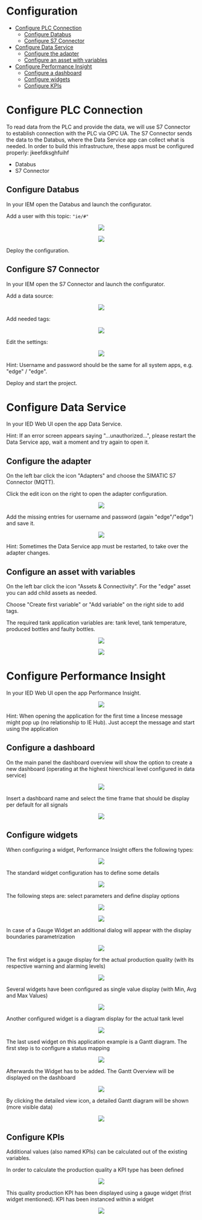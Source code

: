 # Configuration

- [Configure PLC Connection](#configure-plc-connection)
  - [Configure Databus](#configure-databus)
  - [Configure S7 Connector](#configure-s7-connector)
- [Configure Data Service](#configure-data-service)
  - [Configure the adapter](#configure-the-adapter)
  - [Configure an asset with variables](#configure-an-asset-with-variables)
- [Configure Performance Insight](#configure-performance-insight)
    - [Configure a dashboard](#configure-a-dashboard)
    - [Configure widgets](#configure-widgets)
    - [Configure KPIs](#configure-KPIs)
		
# Configure PLC Connection

To read data from the PLC and provide the data, we will use S7 Connector to establish connection with the PLC via OPC UA.
The S7 Connector sends the data to the Databus, where the Data Service app can collect what is needed.
In order to build this infrastructure, these apps must be configured properly: jkeefdksghfuihf

- Databus
- S7 Connector

## Configure Databus

In your IEM open the Databus and launch the configurator.

Add a user with this topic:
`"ie/#"`

<p align="center"><kbd><img src="graphics/IE_Databus_User.PNG" /></kbd></p>

<p align="center"><kbd><img src="graphics/IE_Databus.PNG" /></kbd></p>

Deploy the configuration.

## Configure S7 Connector

In your IEM open the S7 Connector and launch the configurator.

Add a data source:

<p align="center"><kbd><img src="graphics/S7_Connector_Data_Source.PNG" /></kbd></p>

Add needed tags:

<p align="center"><kbd><img src="graphics/S7_Connector_Configuration.PNG" /></kbd></p>

Edit the settings:

<p align="center"><kbd><img src="graphics/S7_Connector_Settings.PNG" /></kbd></p>

Hint: Username and password should be the same for all system apps, e.g. "edge" / "edge".

Deploy and start the project.

# Configure Data Service

In your IED Web UI open the app Data Service.

Hint: If an error screen appears saying "...unauthorized...", please restart the Data Service app, wait a moment and try again to open it.

## Configure the adapter

On the left bar click the icon "Adapters" and choose the SIMATIC S7 Connector (MQTT).

Click the edit icon on the right to open the adapter configuration.

<p align="center"><kbd><img src="graphics/Data_Service_Adapter.PNG" /></kbd></p>

Add the missing entries for username and password (again "edge"/"edge") and save it.

<p align="center"><kbd><img src="graphics/Data_Service_Adapter_Config.PNG" /></kbd></p>

Hint: Sometimes the Data Service app must be restarted, to take over the adapter changes.

## Configure an asset with variables

On the left bar click the icon "Assets & Connectivity". For the "edge" asset you can add child assets as needed.

Choose "Create first variable" or "Add variable" on the right side to add tags.

The required tank application variables are: tank level, tank temperature, produced bottles and faulty bottles.

<p align="center"><kbd><img src="graphics/Data_Service_Assets.PNG" /></kbd></p>

<p align="center"><kbd><img src="graphics/Data_Service_Variable.PNG" /></kbd></p>

# Configure Performance Insight

In your IED Web UI open the app Performance Insight.

<p align="center"><kbd><img src="graphics/Performance_Insight_Icon.png" /></kbd></p>

Hint: When opening the application for the first time a lincese message might pop up (no relationship to IE Hub). Just accept the message and start using the application

## Configure a dashboard

On the main panel the dashboard overview will show the option to create a new dashboard (operating at the highest hirerchical level configured in data service)

<p align="center"><kbd><img src="graphics/Performance_Insight_Create_Dashboard.png" /></kbd></p>

Insert a dashboard name and select the time frame that should be display per default for all signals

<p align="center"><kbd><img src="graphics/Performance_Insight_Config_Dashboard.png" /></kbd></p>

## Configure widgets

When configuring a widget, Performance Insight offers the following types:

<p align="center"><kbd><img src="graphics/Performance_Insight_Widgets.png" /></kbd></p>

The standard widget configuration has to define some details

<p align="center"><kbd><img src="graphics/Performance_Insight_Define_Details.png" /></kbd></p>

The following steps are: select parameters and define display options 

<p align="center"><kbd><img src="graphics/Performance_Insight_Select_Parameter.png" /></kbd></p>

<p align="center"><kbd><img src="graphics/Performance_Insight_General_Display.png" /></kbd></p>

In case of a Gauge Widget an additional dialog will appear with the display boundaries parametrization

<p align="center"><kbd><img src="graphics/Performance_Insight_Gauge_Display.png" /></kbd></p>

The first widget is a gauge display for the actual production quality (with its respective warning and alarming levels)

<p align="center"><kbd><img src="graphics/Performance_Insight_Gauge_Widget.png" /></kbd></p>

Several widgets have been configured as single value display (with Min, Avg and Max Values)

<p align="center"><kbd><img src="graphics/Performance_Insight_Value_Widget.png" /></kbd></p>

Another configured widget is a diagram display for the actual tank level

<p align="center"><kbd><img src="graphics/Performance_Insight_Diagram_Widget.png" /></kbd></p>

The last used widget on this application example is a Gantt diagram. The first step is to configure a status mapping

<p align="center"><kbd><img src="graphics/performance-insight-gantt-status-mapping.png" /></kbd></p>

Afterwards the Widget has to be added. The Gantt Overview will be displayed on the dashboard

<p align="center"><kbd><img src="graphics/performance-insight-gantt-overview.png" /></kbd></p>

By clicking the detailed view icon, a detailed Gantt diagram will be shown (more visible data)

<p align="center"><kbd><img src="graphics/performance-insight-gantt-detail-view.png" /></kbd></p>

## Configure KPIs

Additional values (also named KPIs) can be calculated out of the existing variables.

In order to calculate the production quality a KPI type has been defined

<p align="center"><kbd><img src="graphics/Performance_Insight_KPI_Calculation.png" /></kbd></p>

This quality production KPI has been displayed using a gauge widget (frist widget mentioned). KPI has been instanced within a widget

<p align="center"><kbd><img src="graphics/Performance_Insight_KPI_Gauge_Widget.png" /></kbd></p>
